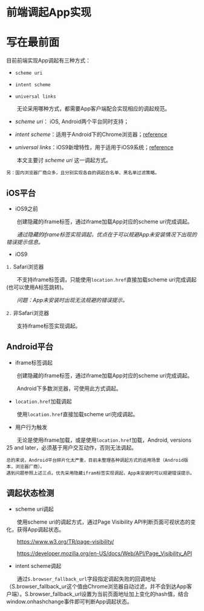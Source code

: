 # 前端调起App实现 #


# 写在最前面 #

目前前端实现App调起有三种方式：

- `scheme uri`

- `intent scheme`

- `universal links`

&emsp;&emsp;无论采用哪种方式，都需要App客户端配合实现相应的调起规范。

+ *scheme uri*： iOS, Android两个平台同时支持；

+ *intent scheme*：适用于Android下的Chrome浏览器；[reference](https://developer.chrome.com/multidevice/android/intents)

+ *universal links*：iOS9新增特性，用于适用于iOS9系统；[reference](https://developer.apple.com/library/prerelease/ios/documentation/General/Conceptual/AppSearch/UniversalLinks.html#//apple_ref/doc/uid/TP40016308-CH12)

&emsp;&emsp;本文主要讨 *scheme uri* 这一调起方式。

    另：国内浏览器厂商众多，且分别实现各自的调起白名单、黑名单过滤策略。



## iOS平台 ##

- iOS9之前

&emsp;&emsp;创建隐藏的iframe标签，通过iframe加载App对应的scheme uri完成调起。

&emsp;&emsp;*通过隐藏的iframe标签实现调起，优点在于可以规避App未安装情况下出现的错误提示信息。*

- iOS9

`1.` Safari浏览器

&emsp;&emsp;不支持iframe标签调，只能使用`location.href`直接加载scheme uri完成调起(也可以使用A标签跳转)。

&emsp;&emsp;*问题：App未安装时出现无法规避的错误提示。*

`2.` 非Safari浏览器

&emsp;&emsp;支持iframe标签实现调起。


## Android平台 ##

- iframe标签调起

&emsp;&emsp;创建隐藏的iframe标签，通过iframe加载App对应的scheme uri完成调起。

&emsp;&emsp;Android下多数浏览器，可使用此方式调起。

- `location.href`加载调起

&emsp;&emsp;使用`location.href`直接加载scheme uri完成调起。


- 用户行为触发

&emsp;&emsp;无论是使用iframe加载，或是使用`location.href`加载，Android, versions 25 and later，必须基于用户交互动作，否则无法调起。

    总的来说，Android平台碎片化太严重，目前未整理各种调起方式的适用场景（Android版本，浏览器厂商）。
    遇到问题参照上述三点。优先采用隐藏ifram标签实现调起，App未安装时可以规避错误提示。


## 调起状态检测 ##

- scheme uri调起

&emsp;&emsp;使用scheme uri的调起方式，通过Page Visibility API判断页面可视状态的变化，获得App调起状态。

&emsp;&emsp;<https://www.w3.org/TR/page-visibility/>

&emsp;&emsp;<https://developer.mozilla.org/en-US/docs/Web/API/Page_Visibility_API>

- intent scheme调起

&emsp;&emsp;通过`S.browser_fallback_url`字段指定调起失败的回调地址（S.browser_fallback_ur这个值由Chrome浏览器自动过滤，并不会到达App客户端）。S.browser_fallback_url设置为当前页面地址加上变化的hash值，结合window.onhashchange事件即可判断App调起状态。



